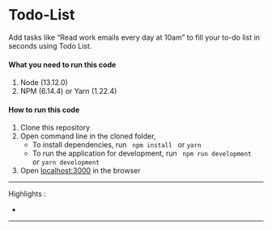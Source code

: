 # Todo-List

Add tasks like “Read work emails every day at 10am” to fill your to-do list in seconds using Todo List.

#### What you need to run this code
1. Node (13.12.0)
2. NPM (6.14.4) or Yarn (1.22.4)

####  How to run this code
1. Clone this repository
2. Open command line in the cloned folder,
   - To install dependencies, run ```  npm install  ``` or ``` yarn ```
   - To run the application for development, run ```  npm run development  ``` or ``` yarn development ```
4. Open [localhost:3000](http://localhost:3000/) in the browser
----

Highlights :

-

---
